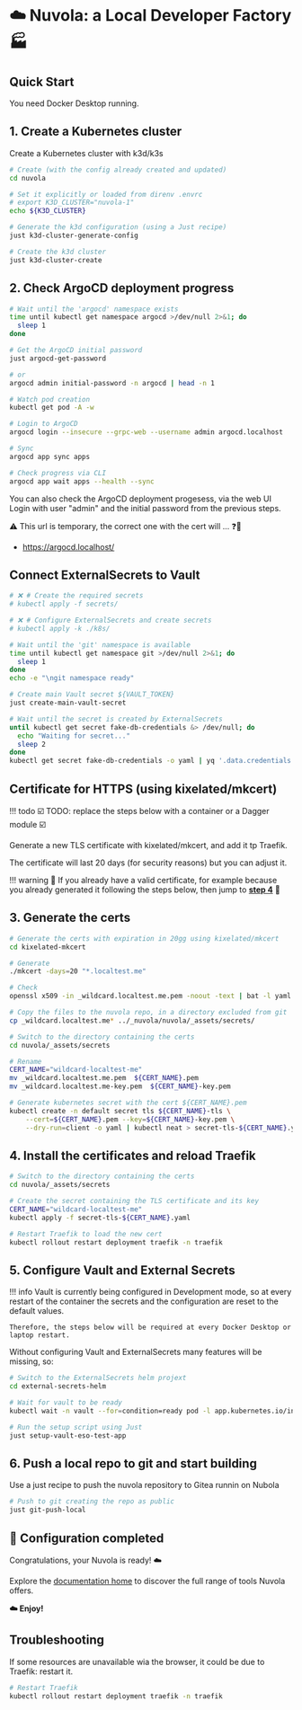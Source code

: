# ☁️ Nuvola: a Local Developer Factory 🏭

## Quick Start

You need Docker Desktop running.

## 1. Create a Kubernetes cluster

Create a Kubernetes cluster with k3d/k3s

```sh
# Create (with the config already created and updated)
cd nuvola

# Set it explicitly or loaded from direnv .envrc
# export K3D_CLUSTER="nuvola-1"
echo ${K3D_CLUSTER}

# Generate the k3d configuration (using a Just recipe)
just k3d-cluster-generate-config

# Create the k3d cluster
just k3d-cluster-create

```

## 2. Check ArgoCD deployment progress

```sh
# Wait until the 'argocd' namespace exists
time until kubectl get namespace argocd >/dev/null 2>&1; do
  sleep 1
done

# Get the ArgoCD initial password
just argocd-get-password

# or
argocd admin initial-password -n argocd | head -n 1

# Watch pod creation
kubectl get pod -A -w

# Login to ArgoCD
argocd login --insecure --grpc-web --username admin argocd.localhost

# Sync
argocd app sync apps

# Check progress via CLI
argocd app wait apps --health --sync

```

You can also check the ArgoCD deployment progesess, via the web UI
Login with user "admin" and the initial password from the previous steps.

⚠️ This url is temporary, the correct one with the cert will ... ❓💭

- <https://argocd.localhost/>

## Connect ExternalSecrets to Vault

```sh
# ❌ # Create the required secrets
# kubectl apply -f secrets/

# ❌ # Configure ExternalSecrets and create secrets
# kubectl apply -k ./k8s/

# Wait until the 'git' namespace is available
time until kubectl get namespace git >/dev/null 2>&1; do
  sleep 1
done
echo -e "\ngit namespace ready"

# Create main Vault secret ${VAULT_TOKEN}
just create-main-vault-secret

# Wait until the secret is created by ExternalSecrets
until kubectl get secret fake-db-credentials &> /dev/null; do
  echo "Waiting for secret..."
  sleep 2
done
kubectl get secret fake-db-credentials -o yaml | yq '.data.credentials | @base64d'

```

## Certificate for HTTPS (using kixelated/mkcert)

!!! todo
    ☑️ TODO: replace the steps below with a container or a Dagger module ☑️

Generate a new TLS certificate with kixelated/mkcert, and add it tp Traefik.

The certificate will last 20 days (for security reasons) but you can adjust it.

!!! warning
    🛫 If you already have a valid certificate, for example because you already generated
    it following the steps below, then jump to [__step 4__](#4-install-the-certificates-and-reload-traefik) 🛫

## 3. Generate the certs

```sh
# Generate the certs with expiration in 20gg using kixelated/mkcert
cd kixelated-mkcert

# Generate
./mkcert -days=20 "*.localtest.me"

# Check
openssl x509 -in _wildcard.localtest.me.pem -noout -text | bat -l yaml

# Copy the files to the nuvola repo, in a directory excluded from git
cp _wildcard.localtest.me* ../_nuvola/nuvola/_assets/secrets/

# Switch to the directory containing the certs
cd nuvola/_assets/secrets

# Rename
CERT_NAME="wildcard-localtest-me"
mv _wildcard.localtest.me.pem  ${CERT_NAME}.pem
mv _wildcard.localtest.me-key.pem  ${CERT_NAME}-key.pem

# Generate kubernetes secret with the cert ${CERT_NAME}.pem
kubectl create -n default secret tls ${CERT_NAME}-tls \
    --cert=${CERT_NAME}.pem --key=${CERT_NAME}-key.pem \
    --dry-run=client -o yaml | kubectl neat > secret-tls-${CERT_NAME}.yaml
```

## 4. Install the certificates and reload Traefik

```sh
# Switch to the directory containing the certs
cd nuvola/_assets/secrets

# Create the secret containing the TLS certificate and its key
CERT_NAME="wildcard-localtest-me"
kubectl apply -f secret-tls-${CERT_NAME}.yaml

# Restart Traefik to load the new cert
kubectl rollout restart deployment traefik -n traefik

```

## 5. Configure Vault and External Secrets

!!! info
    Vault is currently being configured in Development mode, so at every restart
    of the container the secrets and the configuration are reset to the default values.

    Therefore, the steps below will be required at every Docker Desktop or laptop restart.

Without configuring Vault and ExternalSecrets many features will be missing, so:

```sh
# Switch to the ExternalSecrets helm projext
cd external-secrets-helm

# Wait for vault to be ready
kubectl wait -n vault --for=condition=ready pod -l app.kubernetes.io/instance=vault

# Run the setup script using Just
just setup-vault-eso-test-app
```

## 6. Push a local repo to git and start building

Use a just recipe to push the nuvola repository to Gitea runnin on Nubola

```sh
# Push to git creating the repo as public
just git-push-local
```

## 🎉 Configuration completed

Congratulations, your Nuvola is ready! ☁️

Explore the [documentation home](/) to discover the full range of tools Nuvola offers.

__☁️ Enjoy!__

## Troubleshooting

If some resources are unavailable wia the browser, it could be due to Traefik: restart it.

```sh
# Restart Traefik
kubectl rollout restart deployment traefik -n traefik
```
